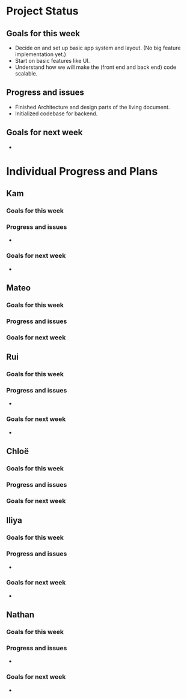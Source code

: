 # Project Status
## Goals for this week
- Decide on and set up basic app system and layout. (No big feature implementation yet.)
- Start on basic features like UI.
- Understand how we will make the (front end and back end) code scalable. 

## Progress and issues
- Finished Architecture and design parts of the living document.
- Initialized codebase for backend.
  
## Goals for next week
- 

# Individual Progress and Plans
## Kam
### Goals for this week
  
### Progress and issues
- 
  
### Goals for next week
- 

## Mateo
### Goals for this week
  
### Progress and issues
  
### Goals for next week
 
## Rui
### Goals for this week
  
### Progress and issues
- 
  
### Goals for next week
- 

## Chloë
### Goals for this week
  
### Progress and issues
  
### Goals for next week

## Iliya
### Goals for this week
  
### Progress and issues
- 
  
### Goals for next week
- 

## Nathan
### Goals for this week
  
### Progress and issues
- 
  
### Goals for next week
-     